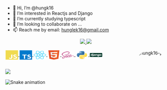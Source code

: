 - 👋 Hi, I’m @hungk16
- 👀 I’m interested in Reactjs and Django
- 🌱 I’m currently studying typescript
- 💞️ I’m looking to collaborate on ...
- 📫 Reach me by email: hunglek16@gmail.com

<div align="center">
  <a href="https://github.com/hungk16">
  <img height="180em" src="https://github-readme-stats.vercel.app/api?username=hungk16&show_icons=true&theme=dracula&include_all_commits=true&count_private=true"/>
  <img height="180em" src="https://github-readme-stats.vercel.app/api/top-langs/?username=hungk16&layout=compact&langs_count=7&theme=dracula"/>
</div>

<div style="display: inline_block"><br>
  <img align="center" alt="hungk16-Js" height="30" width="40" src="https://raw.githubusercontent.com/devicons/devicon/master/icons/javascript/javascript-plain.svg">
  <img align="center" alt="hungk16-Ts" height="30" width="40" src="https://raw.githubusercontent.com/devicons/devicon/master/icons/typescript/typescript-plain.svg">
  <img align="center" alt="hungk16-React" height="30" width="40" src="https://raw.githubusercontent.com/devicons/devicon/master/icons/react/react-original.svg">
  <img align="center" alt="hungk16-HTML" height="30" width="40" src="https://raw.githubusercontent.com/devicons/devicon/master/icons/html5/html5-original.svg">
  <img align="center" alt="hungk16-SASS" height="30" width="40" src="https://raw.githubusercontent.com/devicons/devicon/master/icons/sass/sass-original.svg">
  <img align="center" alt="hungk16-Python" height="30" width="40" src="https://raw.githubusercontent.com/devicons/devicon/master/icons/python/python-original.svg">
  <img align="center" alt="hungk16-Django" height="30" width="40" src="https://raw.githubusercontent.com/devicons/devicon/master/icons/django/django-original.svg">
  <img align="right" alt="hungk16-pic" height="150" style="border-radius:50px;" src="https://i.pinimg.com/originals/99/d7/3e/99d73e4a6918d75164f1f978ca91b453.jpg?width=676&height=676">
</div>


  ##
  
  
  <div> 
  
  <a href = "mailto:hunglek16@gmail.com"><img src="https://img.shields.io/badge/-Gmail-%23333?style=for-the-badge&logo=gmail&logoColor=white" target="_blank"></a>


 ![Snake animation](https://github.com/hungk16/hungk16/blob/output/github-contribution-grid-snake.svg)
  </div> 
